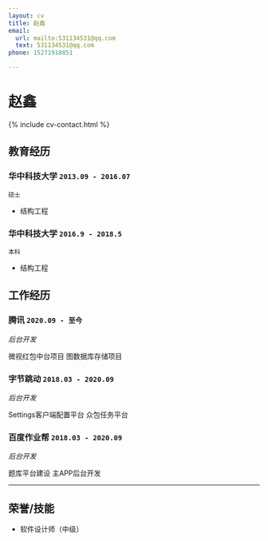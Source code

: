 ```yaml
---
layout: cv
title: 赵鑫
email:
  url: mailto:531134531@qq.com
  text: 531134531@qq.com
phone: 15271918851

---
```


# 赵鑫

<!--
include contact information from the front matter
Supported arguments:
    - homepage: url, text
    - phone
    - email
-->

{% include cv-contact.html %}

## 教育经历

### **华中科技大学** `2013.09 - 2016.07`

```
硕士
```

- 结构工程

### **华中科技大学** `2016.9 - 2018.5`

```
本科
```

- 结构工程


## 工作经历

### **腾讯** `2020.09 - 至今`

_后台开发_<br>

微视红包中台项目
图数据库存储项目


### **字节跳动** `2018.03 - 2020.09`

_后台开发_<br>

Settings客户端配置平台
众包任务平台

### **百度作业帮** `2018.03 - 2020.09`

_后台开发_<br>

题库平台建设
主APP后台开发

---

## 荣誉/技能
- 软件设计师（中级）


<!-- ### Footer

Last updated: May 2013 -->
